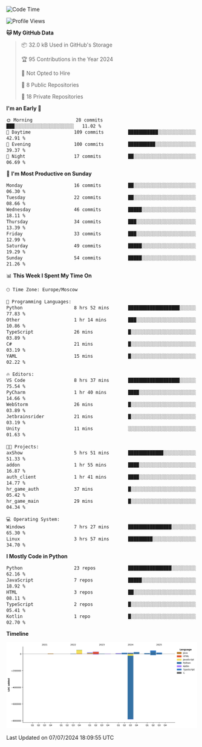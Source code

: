 <!--START_SECTION:waka-->
![Code Time](http://img.shields.io/badge/Code%20Time-393%20hrs%2029%20mins-blue)

![Profile Views](http://img.shields.io/badge/Profile%20Views-0-blue)

**🐱 My GitHub Data** 

> 📦 32.0 kB Used in GitHub's Storage 
 > 
> 🏆 95 Contributions in the Year 2024
 > 
> 🚫 Not Opted to Hire
 > 
> 📜 8 Public Repositories 
 > 
> 🔑 18 Private Repositories 
 > 
**I'm an Early 🐤** 

```text
🌞 Morning                28 commits          ███░░░░░░░░░░░░░░░░░░░░░░   11.02 % 
🌆 Daytime                109 commits         ███████████░░░░░░░░░░░░░░   42.91 % 
🌃 Evening                100 commits         ██████████░░░░░░░░░░░░░░░   39.37 % 
🌙 Night                  17 commits          ██░░░░░░░░░░░░░░░░░░░░░░░   06.69 % 
```
📅 **I'm Most Productive on Sunday** 

```text
Monday                   16 commits          ██░░░░░░░░░░░░░░░░░░░░░░░   06.30 % 
Tuesday                  22 commits          ██░░░░░░░░░░░░░░░░░░░░░░░   08.66 % 
Wednesday                46 commits          █████░░░░░░░░░░░░░░░░░░░░   18.11 % 
Thursday                 34 commits          ███░░░░░░░░░░░░░░░░░░░░░░   13.39 % 
Friday                   33 commits          ███░░░░░░░░░░░░░░░░░░░░░░   12.99 % 
Saturday                 49 commits          █████░░░░░░░░░░░░░░░░░░░░   19.29 % 
Sunday                   54 commits          █████░░░░░░░░░░░░░░░░░░░░   21.26 % 
```


📊 **This Week I Spent My Time On** 

```text
🕑︎ Time Zone: Europe/Moscow

💬 Programming Languages: 
Python                   8 hrs 52 mins       ███████████████████░░░░░░   77.83 % 
Other                    1 hr 14 mins        ███░░░░░░░░░░░░░░░░░░░░░░   10.86 % 
TypeScript               26 mins             █░░░░░░░░░░░░░░░░░░░░░░░░   03.89 % 
C#                       21 mins             █░░░░░░░░░░░░░░░░░░░░░░░░   03.19 % 
YAML                     15 mins             █░░░░░░░░░░░░░░░░░░░░░░░░   02.22 % 

🔥 Editors: 
VS Code                  8 hrs 37 mins       ███████████████████░░░░░░   75.54 % 
PyCharm                  1 hr 40 mins        ████░░░░░░░░░░░░░░░░░░░░░   14.66 % 
WebStorm                 26 mins             █░░░░░░░░░░░░░░░░░░░░░░░░   03.89 % 
Jetbrainsrider           21 mins             █░░░░░░░░░░░░░░░░░░░░░░░░   03.19 % 
Unity                    11 mins             ░░░░░░░░░░░░░░░░░░░░░░░░░   01.63 % 

🐱‍💻 Projects: 
axShow                   5 hrs 51 mins       █████████████░░░░░░░░░░░░   51.33 % 
addon                    1 hr 55 mins        ████░░░░░░░░░░░░░░░░░░░░░   16.87 % 
auth_client              1 hr 41 mins        ████░░░░░░░░░░░░░░░░░░░░░   14.77 % 
hr_game_auth             37 mins             █░░░░░░░░░░░░░░░░░░░░░░░░   05.42 % 
hr_game_main             29 mins             █░░░░░░░░░░░░░░░░░░░░░░░░   04.34 % 

💻 Operating System: 
Windows                  7 hrs 27 mins       ████████████████░░░░░░░░░   65.30 % 
Linux                    3 hrs 57 mins       █████████░░░░░░░░░░░░░░░░   34.70 % 
```

**I Mostly Code in Python** 

```text
Python                   23 repos            ████████████████░░░░░░░░░   62.16 % 
JavaScript               7 repos             █████░░░░░░░░░░░░░░░░░░░░   18.92 % 
HTML                     3 repos             ██░░░░░░░░░░░░░░░░░░░░░░░   08.11 % 
TypeScript               2 repos             █░░░░░░░░░░░░░░░░░░░░░░░░   05.41 % 
Kotlin                   1 repo              █░░░░░░░░░░░░░░░░░░░░░░░░   02.70 % 
```



**Timeline**

![Lines of Code chart](https://raw.githubusercontent.com/adlemx/adlemx/main/assets/bar_graph.png)


 Last Updated on 07/07/2024 18:09:55 UTC
<!--END_SECTION:waka-->
